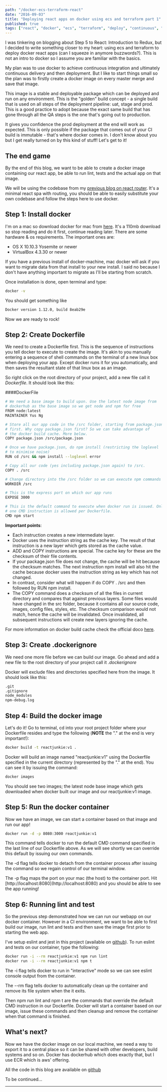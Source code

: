 ```yaml
---
path: "/docker-ecs-terraform-react"
date: "2016-09-03"
title: "Deploying react apps on docker using ecs and terraform part 1"
published: true
tags: ["react", "docker", "ecs", "terraform", "deploy", "continuous", "integration", "deployment"]
---
```


I was tinkering on blogging about Step 5 to React: Introduction to Redux, but I decided to write something closer to my heart: 
using ecs and terraform to deploy docker react apps (can I squeeze in anymore buzzwords?). This is not an intro to docker so 
I assume you are familiar with the basics. 
 
My plan was to use docker to achieve continuous integration and ultimately continuous delivery and then deployment. But I like to
start things small so the plan was to firstly create a docker image on every master merge and save that image. 

This image
is a stable and deployable package which can be deployed and run on any environment. This is the "golden" build concept - a single build
that is used on all steps of the deployment pipeline: uat, stage and prod. This is a good practice to adopt because the exact same 
build that has gone through all the QA steps is the one that's going out to production. 

It gives you confidence the prod deployment at the end
will work as expected. This is only possible if the package that comes out of your CI build is immutable - that's where docker comes in. I don't 
know about you but I get really turned on by this kind of stuff! Let's get to it!
 
## The end game
By the end of this blog, we want to be able to create a docker image containing our react app, be able to run lint, tests and the actual app
on that image.

We will be using the codebase from my [previous blog on react router](/step-four-to-react-routing-with-react-router/). It's 
a minimal react spa with routing, you should be able to easily substitute your own codebase and follow the steps here to use docker.

## Step 1: Install docker
I'm on a mac so download docker for mac from [here](https://download.docker.com/mac/stable/Docker.dmg). It's a 110mb download so stop reading and do it first, continue reading later.
There are some hardware & os requirements. The important ones are:
<ul>
<li>OS X 10.10.3 Yosemite or newer</li>
<li>VirtualBox 4.3.30 or newer</li>
</ul>

If you have a previous install of docker-machine, mac docker will ask if you want to migrate data from that install to your new install. I said no because I don't have anything
important to migrate as I'll be starting from scratch.

Once installation is done, open terminal and type:
```bash
docker -v
```

You should get something like 
```bash
Docker version 1.12.0, build 8eab29e
```

Now we are ready to rock!

## Step 2: Create Dockerfile

We need to create a Dockerfile first. This is the sequence of instructions you tell docker to execute to create the image. 
It's akin to you manually entering a sequence of shell commands on the terminal of a new linux box when deploying your app. Except
docker runs it for you automatically, and then saves the resultant state of that linux box as an image.

So right click on the root directory of your project, add a new file call it <i>Dockerfile</i>. It should look like this:

####DockerFile
```bash
# We need a base image to build upon. Use the latest node image from 
# dockerhub as the base image so we get node and npm for free
FROM node:latest
MAINTAINER Yus Ng

# Store all our app code in the /src folder, starting from package.json
# first. Why copy package.json first? So we can take advantage of 
# the docker build cache. More below.
COPY package.json /src/package.json

# Once we have package.json, do npm install (restricting the loglevel
# to minimise noise)
RUN cd /src && npm install --loglevel error

# Copy all our code (yes including package.json again) to /src. 
COPY . /src

# Change directory into the /src folder so we can execute npm commands
WORKDIR /src

# This is the express port on which our app runs
EXPOSE 3000

# This is the default command to execute when docker run is issued. Only
# one CMD instruction is allowed per Dockerfile.
CMD npm start
```

<b>Important points</b>: 
<ul>
<li>Each instruction creates a new intermediate layer.</li>
<li>Docker uses the instruction string as the cache key. The result of that instruction is a new layer which gets stored as the cache value.</li>
<li>ADD and COPY instructions are special. The cache key for these are the checksum of their file contents.</li>
<li>If your package.json file does not change, the cache will be hit because the checksum matches. The next instruction npm install will also hit the cache 
because docker uses the instruction string as key which has not changed.</li>
<li>In contrast, consider what will happen if do COPY . /src and then followed by RUN npm install.</li>
<li>The COPY command does a checksum of all the files in current directory and compares that against previous layers. Some files
would have changed in the src folder, because it contains all our source code, images, config files, styles, etc. The checksum comparison would not match, hence
the cache will be invalidated. Once invalidated, all subsequent instructions will create new layers ignoring the cache.</li>
</ul>

For more information on docker build cache check the official doco [here](https://docs.docker.com/engine/userguide/eng-image/dockerfile_best-practices/).

## Step 3: Create .dockerignore

We need one more file before we can build our image. Go ahead and add a new file to the root directory of your project call it 
<i>.dockerignore</i>

Docker will exclude files and directories specified here from the image. It should look like this:

```bash
.git
.gitignore
node_modules
npm-debug.log
```

## Step 4: Build the docker image

Let's do it! Go to terminal, cd into your root project folder where your Dockerfile resides and type the following (<b>NOTE</b> the "." at the end
is very important!): 

```bash
docker build -t reactjunkie:v1 .
```

Docker will build an image named "reactjunkie:v1" using the Dockerfile specified in the current directory (represented by the "." at the end). You can see it
by issuing the command:

```bash
docker images
```

You should see two images; the latest node base image which gets downloaded when docker built our image and our reactjunkie:v1 image.

## Step 5: Run the docker container

Now we have an image, we can start a container based on that image and run our app!

```bash
docker run -d -p 8080:3000 reactjunkie:v1
```

This command tells docker to run the default CMD command specified in the last line of our Dockerfile above. As we will see shortly we can
override this default by issuing our own commands.

<p>The -d flag tells docker to detach from the container process after issuing the command so we regain control of our terminal window.</p>
The -p flag maps the port on your mac (the host) to the container port.
Hit [http://localhost:8080](http://localhost:8080) and you should be able to see the app running!

## Step 6: Running lint and test

So the previous step demonstrated how we can run our webapp on our docker container. However in a CI environment, we want to be able to first build our image,
run lint and tests and then save the image first prior to starting the web app. 

I've setup eslint and jest in this project (available on [github](https://github.com/yusinto/docker)). To run eslint and tests on our container, type 
the following:

```bash
docker run -i --rm reactjunkie:v1 npm run lint
docker run -i --rm reactjunkie:v1 npm t
```

<p>The -i flag tells docker to run in "interactive" mode so we can see eslint console output from the container.</p>
<p>The --rm flag tells docker to automatically clean up the container and remove its file system when the it exits.</p>
<p>Then npm run lint and npm t are the commands that override the default CMD instruction in our Dockerfile. Docker will start
a container based on our image, issue these commands and then cleanup and remove the container when that command is finished.</p>

## What's next?
Now we have the docker image on our local machine, we need a way to export it to a central place so it can be shared with other developers, 
build systems and so on. Docker has dockerhub which does exactly that, but I use ECR which is aws' offering.

All the code in this blog are available on [github](https://github.com/yusinto/docker)

To be continued...


---------------------------------------------------------------------------------------

